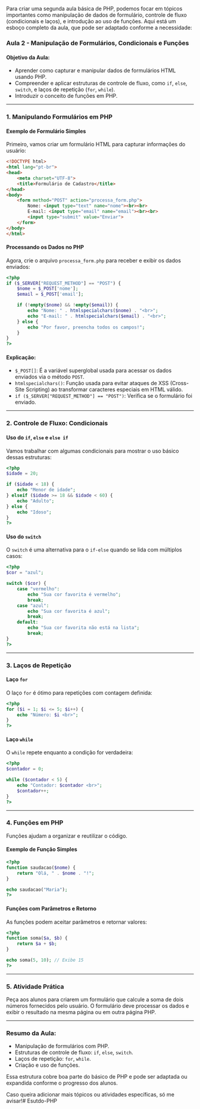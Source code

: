 Para criar uma segunda aula básica de PHP, podemos focar em tópicos importantes como manipulação de dados de formulário, controle de fluxo (condicionais e laços), e introdução ao uso de funções. Aqui está um esboço completo da aula, que pode ser adaptado conforme a necessidade:

### Aula 2 - Manipulação de Formulários, Condicionais e Funções

#### **Objetivo da Aula:**
- Aprender como capturar e manipular dados de formulários HTML usando PHP.
- Compreender e aplicar estruturas de controle de fluxo, como `if`, `else`, `switch`, e laços de repetição (`for`, `while`).
- Introduzir o conceito de funções em PHP.

---

### **1. Manipulando Formulários em PHP**
#### **Exemplo de Formulário Simples**
Primeiro, vamos criar um formulário HTML para capturar informações do usuário:

```html
<!DOCTYPE html>
<html lang="pt-br">
<head>
    <meta charset="UTF-8">
    <title>Formulário de Cadastro</title>
</head>
<body>
    <form method="POST" action="processa_form.php">
        Nome: <input type="text" name="nome"><br><br>
        E-mail: <input type="email" name="email"><br><br>
        <input type="submit" value="Enviar">
    </form>
</body>
</html>
```

#### **Processando os Dados no PHP**
Agora, crie o arquivo `processa_form.php` para receber e exibir os dados enviados:

```php
<?php
if ($_SERVER["REQUEST_METHOD"] == "POST") {
    $nome = $_POST['nome'];
    $email = $_POST['email'];

    if (!empty($nome) && !empty($email)) {
        echo "Nome: " . htmlspecialchars($nome) . "<br>";
        echo "E-mail: " . htmlspecialchars($email) . "<br>";
    } else {
        echo "Por favor, preencha todos os campos!";
    }
}
?>
```

#### **Explicação:**
- `$_POST[]`: É a variável superglobal usada para acessar os dados enviados via o método `POST`.
- `htmlspecialchars()`: Função usada para evitar ataques de XSS (Cross-Site Scripting) ao transformar caracteres especiais em HTML válido.
- `if ($_SERVER["REQUEST_METHOD"] == "POST")`: Verifica se o formulário foi enviado.

---

### **2. Controle de Fluxo: Condicionais**
#### **Uso do `if`, `else` e `else if`**

Vamos trabalhar com algumas condicionais para mostrar o uso básico dessas estruturas:

```php
<?php
$idade = 20;

if ($idade < 18) {
    echo "Menor de idade";
} elseif ($idade >= 18 && $idade < 60) {
    echo "Adulto";
} else {
    echo "Idoso";
}
?>
```

#### **Uso do `switch`**
O `switch` é uma alternativa para o `if-else` quando se lida com múltiplos casos:

```php
<?php
$cor = "azul";

switch ($cor) {
    case "vermelho":
        echo "Sua cor favorita é vermelho";
        break;
    case "azul":
        echo "Sua cor favorita é azul";
        break;
    default:
        echo "Sua cor favorita não está na lista";
        break;
}
?>
```

---

### **3. Laços de Repetição**
#### **Laço `for`**
O laço `for` é ótimo para repetições com contagem definida:

```php
<?php
for ($i = 1; $i <= 5; $i++) {
    echo "Número: $i <br>";
}
?>
```

#### **Laço `while`**
O `while` repete enquanto a condição for verdadeira:

```php
<?php
$contador = 0;

while ($contador < 5) {
    echo "Contador: $contador <br>";
    $contador++;
}
?>
```

---

### **4. Funções em PHP**
Funções ajudam a organizar e reutilizar o código.

#### **Exemplo de Função Simples**

```php
<?php
function saudacao($nome) {
    return "Olá, " . $nome . "!";
}

echo saudacao("Maria");
?>
```

#### **Funções com Parâmetros e Retorno**
As funções podem aceitar parâmetros e retornar valores:

```php
<?php
function soma($a, $b) {
    return $a + $b;
}

echo soma(5, 10); // Exibe 15
?>
```

---

### **5. Atividade Prática**
Peça aos alunos para criarem um formulário que calcule a soma de dois números fornecidos pelo usuário. O formulário deve processar os dados e exibir o resultado na mesma página ou em outra página PHP.

---

### **Resumo da Aula:**
- Manipulação de formulários com PHP.
- Estruturas de controle de fluxo: `if`, `else`, `switch`.
- Laços de repetição: `for`, `while`.
- Criação e uso de funções.

Essa estrutura cobre boa parte do básico de PHP e pode ser adaptada ou expandida conforme o progresso dos alunos.

Caso queira adicionar mais tópicos ou atividades específicas, só me avisar!# Esutdo-PHP

